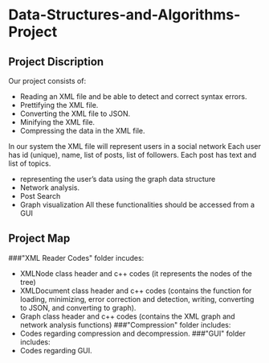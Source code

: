 # Data-Structures-and-Algorithms-Project
## Project Discription
Our project consists of:
-	Reading an XML file and be able to detect and correct syntax errors.
-	Prettifying the XML file.
-	Converting the XML file to JSON.
-	Minifying the XML file.
-	Compressing the data in the XML file.

In our system the XML file will represent users in a social network Each user has id (unique), name, list of posts, list of followers. Each post has text and list of topics.
-	representing the user’s data using the graph data structure
-	Network analysis.
-	Post Search
-	Graph visualization
All these functionalities should be accessed from a GUI
## Project Map
###"XML Reader Codes" folder incudes:
-	XMLNode class header and c++ codes (it represents the nodes of the tree)
-	XMLDocument class header and c++ codes (contains the function for loading, minimizing, error correction and detection, writing, converting to JSON, and converting to graph).
-	Graph class header and c++ codes (contains the XML graph and network analysis functions)
###"Compression" folder includes:
-	Codes regarding compression and decompression.
###"GUI" folder includes:
-	Codes regarding GUI.

